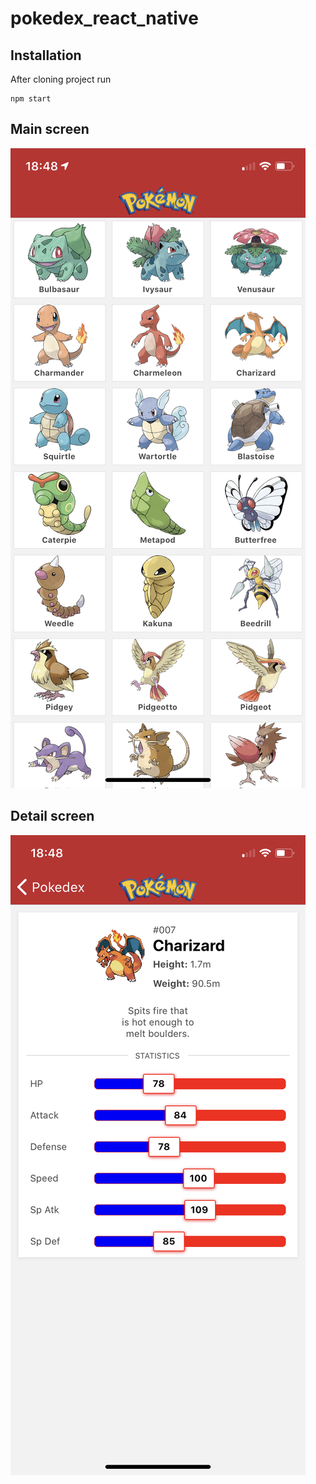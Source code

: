 # pokedex_react_native

## Installation

After cloning project run

```console
npm start
```

## Main screen

![Alt text](src/images/MainScreen.PNG)

## Detail screen

![Alt text](src/images/DetailScreen.PNG)

